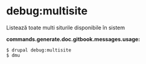 # debug:multisite
Listează toate multi siturile disponibile în sistem

**commands.generate.doc.gitbook.messages.usage:**
```
$ drupal debug:multisite
$ dmu  
```
